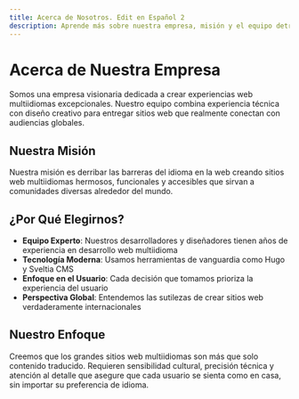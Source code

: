 ```yaml
---
title: Acerca de Nosotros. Edit en Español 2
description: Aprende más sobre nuestra empresa, misión y el equipo detrás de este sitio web multiidioma.
---
```

# Acerca de Nuestra Empresa

Somos una empresa visionaria dedicada a crear experiencias web multiidiomas excepcionales. Nuestro equipo combina experiencia técnica con diseño creativo para entregar sitios web que realmente conectan con audiencias globales.

## Nuestra Misión

Nuestra misión es derribar las barreras del idioma en la web creando sitios web multiidiomas hermosos, funcionales y accesibles que sirvan a comunidades diversas alrededor del mundo.

## ¿Por Qué Elegirnos?

- **Equipo Experto**: Nuestros desarrolladores y diseñadores tienen años de experiencia en desarrollo web multiidioma
- **Tecnología Moderna**: Usamos herramientas de vanguardia como Hugo y Sveltia CMS
- **Enfoque en el Usuario**: Cada decisión que tomamos prioriza la experiencia del usuario
- **Perspectiva Global**: Entendemos las sutilezas de crear sitios web verdaderamente internacionales

## Nuestro Enfoque

Creemos que los grandes sitios web multiidiomas son más que solo contenido traducido. Requieren sensibilidad cultural, precisión técnica y atención al detalle que asegure que cada usuario se sienta como en casa, sin importar su preferencia de idioma.
